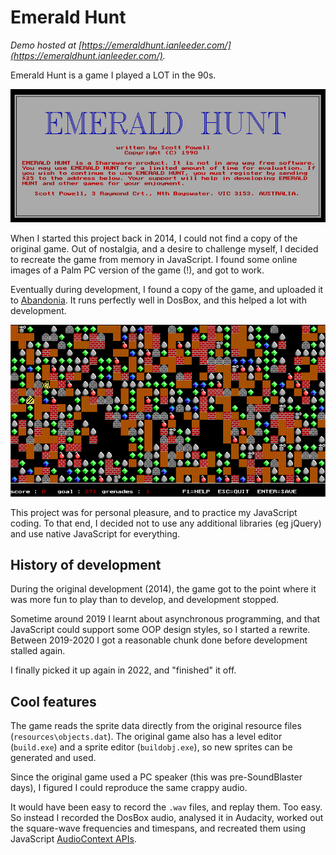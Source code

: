 # Emerald Hunt

_Demo hosted at [https://emeraldhunt.ianleeder.com/](https://emeraldhunt.ianleeder.com/)._

Emerald Hunt is a game I played a LOT in the 90s.

![Startup screen](resources/StartScreen.png)

When I started this project back in 2014, I could not find a copy of the original game.  Out of nostalgia, and a desire to challenge myself, I decided to recreate the game from memory in JavaScript.  I found some online images of a Palm PC version of the game (!), and got to work.

Eventually during development, I found a copy of the game, and uploaded it to [Abandonia](http://www.abandonia.com/en/games/31445/Emerald+Hunt.html).  It runs perfectly well in DosBox, and this helped a lot with development.

![Example playfield](resources/ExamplePlayfield.png)

This project was for personal pleasure, and to practice my JavaScript coding.  To that end, I decided not to use any additional libraries (eg jQuery) and use native JavaScript for everything.

## History of development

During the original development (2014), the game got to the point where it was more fun to play than to develop, and development stopped.

Sometime around 2019 I learnt about asynchronous programming, and that JavaScript could support some OOP design styles, so I started a rewrite.  Between 2019-2020 I got a reasonable chunk done before development stalled again.

I finally picked it up again in 2022, and "finished" it off.

## Cool features

The game reads the sprite data directly from the original resource files (`resources\objects.dat`).  The original game also has a level editor (`build.exe`) and a sprite editor (`buildobj.exe`), so new sprites can be generated and used.

Since the original game used a PC speaker (this was pre-SoundBlaster days), I figured I could reproduce the same crappy audio.

It would have been easy to record the `.wav` files, and replay them.  Too easy.  So instead I recorded the DosBox audio, analysed it in Audacity, worked out the square-wave frequencies and timespans, and recreated them using JavaScript [AudioContext APIs](https://developer.mozilla.org/en-US/docs/Web/API/AudioContext).